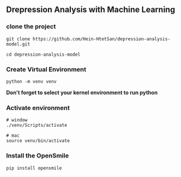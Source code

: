 ## Drepression Analysis with Machine Learning

### clone the project
```shell
git clone https://github.com/Hein-HtetSan/depression-analysis-model.git

cd depression-analysis-model
```

### Create Virtual Environment
```shell
python -m venv venv
```

**Don't forget to select your kernel environment to run python**

### Activate environment
```shell
# window
./venv/Scripts/activate

# mac
source venv/bin/activate
```

### Install the OpenSmile
```shell
pip install opensmile
```